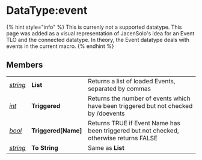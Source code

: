 # DataType:event

{% hint style="info" %}
This is currenly not a supported datatype. This page was added as a visual representation of JacenSolo's idea for an Event TLO and the connected datatype. In theory, the Event datatype deals with events in the current macro.
{% endhint %}

## Members

|  |  |  |
| :--- | :--- | :--- |
| [_string_](../../data-types-and-top-level-objects/data-types/datatype-string.md) | **List** | Returns a list of loaded Events, separated by commas |
| [_int_](../../data-types-and-top-level-objects/data-types/datatype-int.md) | **Triggered** | Returns the number of events which have been triggered but not checked by /doevents |
| [_bool_](../../data-types-and-top-level-objects/data-types/datatype-bool.md) | **Triggered\[Name\]** | Returns TRUE if Event Name has been triggered but not checked, otherwise returns FALSE |
| [_string_](../../data-types-and-top-level-objects/data-types/datatype-string.md) | **To String** | Same as **List** |



